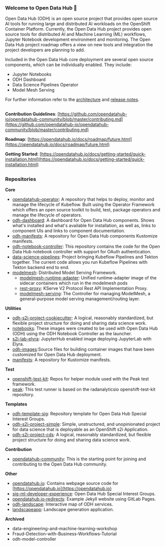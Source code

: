 ### Welcome to Open Data Hub :wave:

Open Data Hub (ODH) is an open source project that provides open source AI tools for running large and distributed AI workloads on the OpenShift Container Platform. Currently, the Open Data Hub project provides open source tools for distributed AI and Machine Learning (ML) workflows, Jupyter Notebook development environment and monitoring. The Open Data Hub project roadmap offers a view on new tools and integration the project developers are planning to add.  

Included in the Open Data Hub core deployment are several open source components, which can be individually enabled. They include:

- Jupyter Notebooks
- ODH Dashboard
- Data Science Pipelines Operator
- Model Mesh Serving

For further information refer to the [architecture](https://opendatahub.io/docs/architecture.html) and [release notes](https://opendatahub.io/docs/roadmap/release-notes.html).

##

**Contribution Guidelines**:
[https://github.com/opendatahub-io/opendatahub-community/blob/master/contributing.md](https://github.com/opendatahub-io/opendatahub-community/blob/master/contributing.md)

**Roadmap**:
[https://opendatahub.io/docs/roadmap/future.html](https://opendatahub.io/docs/roadmap/future.html)

**Getting Started**:
[https://opendatahub.io/docs/getting-started/quick-installation.html](https://opendatahub.io/docs/getting-started/quick-installation.html)

##

### Repositories

**Core**
- [opendatahub-operator](https://github.com/opendatahub-io/opendatahub-operator): A repository that helps to deploy, monitor and manage the lifecycle of Kubeflow. Built using the Operator Framework which offers an open source toolkit to build, test, package operators and manage the lifecycle of operators.
- [odh-dashboard](https://github.com/opendatahub-io/odh-dashboard): A dashboard for Open Data Hub components. Shows what's installed and what's available for installation, as well as, links to component UIs and links to component documentation.
- [odh-manifests](https://github.com/opendatahub-io/odh-manifests): A repository for Open Data Hub components Kustomize manifests.
- [odh-notebook-controller](https://github.com/opendatahub-io/kubeflow/tree/master/components/odh-notebook-controller): This repository contains the code for the Open Data Hub notebook controller with support for OAuth authentication.
- [data-science-pipelines](https://github.com/opendatahub-io/data-science-pipelines): Project bringing Kubeflow Pipelines and Tekton together. The current code allows you run Kubeflow Pipelines with Tekton backend end to end.
- [modelmesh](https://github.com/opendatahub-io/modelmesh): Distributed Model Serving Framework.
  - [modelmesh-runtime-adapter](https://github.com/opendatahub-io/modelmesh-runtime-adapter): Unified runtime-adapter image of the sidecar containers which run in the modelmesh pods
  - [rest-proxy](https://github.com/opendatahub-io/rest-proxy): KServe V2 Protocol Rest API Implementation Proxy.
  - [modelmesh-serving](https://github.com/opendatahub-io/modelmesh-serving): The Controller for managing ModelMesh, a general-purpose model serving management/routing layer.

**Utilities**
- [odh-s2i-project-cookiecutter](https://github.com/opendatahub-io/odh-s2i-project-cookiecutter):  A logical, reasonably standardized, but flexible project structure for doing and sharing data science work.
- [notebooks](https://github.com/opendatahub-io/notebooks): These images were created to be used with Open Data Hub (ODH) using the ODH Notebook Controller as the launcher.
- [s2i-lab-elyra](https://github.com/opendatahub-io/s2i-lab-elyra): JupyterHub enabled image deploying JupyterLab with Elyra.
- [odh-images](https://github.com/opendatahub-io/odh-images):Source files for building container images that have been customized for Open Data Hub deployment.
- [manifests](https://github.com/opendatahub-io/manifests): A repository for Kustomize manifests.

**Test**
- [openshift-test-kit](https://github.com/opendatahub-io/openshift-test-kit): Repos for helper module used with the Peak test framework.
- [peak](https://github.com/opendatahub-io/peak): This test runner is based on the radanalyticsio openshift-test-kit repository.

**Templates**
- [odh-template-sig](https://github.com/opendatahub-io/odh-template-sig): Repository template for Open Data Hub Special Interest Groups.
- [odh-s2i-project-simple](https://github.com/opendatahub-io/odh-s2i-project-simple): Simple, unstructured, and unopinionated project for data science that is deployable as an OpenShift s2i Application.
- [odh-s2i-project-cds](https://github.com/opendatahub-io/odh-s2i-project-cds): A logical, reasonably standardized, but flexible project structure for doing and sharing data science work.

**Contribution**
- [opendatahub-community](https://github.com/opendatahub-io/opendatahub-community): This is the starting point for joining and contributing to the Open Data Hub community.

**Other**
- [opendatahub.io](https://github.com/opendatahub-io/opendatahub.io): Contains webpage source code for [https://opendatahub.io](https://opendatahub.io)
- [sig-ml-developer-experience](https://github.com/opendatahub-io/sig-ml-developer-experience): Open Data Hub Special Interest Groups.
- [opendatahub.io-redirects](https://github.com/opendatahub-io/opendatahub.io-redirects): Example Jekyll website using GitLab Pages.
- [odh-landscape](https://github.com/opendatahub-io/odh-landscape): Interactive map of ODH services.
- [landscapeapp](https://github.com/opendatahub-io/landscapeapp): Landscape generation application.

**Archived**
- data-engineering-and-machine-learning-workshop
- Fraud-Detection-with-Business-Workflows-Tutorial
- odh-model-controller
